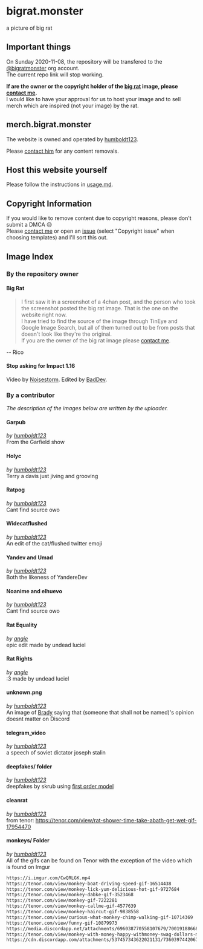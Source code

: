# bigrat.monster

a picture of big rat

## Important things

On Sunday 2020-11-08, the repository will be transfered to the [@bigratmonster] org account.  
The current repo link will stop working.

**If are the owner or the copyright holder of the [big rat] image, please [contact me][email-copyright].**  
I would like to have your approval for us to host your image and to sell merch which are inspired (not your image) by the rat.

## merch.bigrat.monster

The website is owned and operated by [humboldt123].

Please [contact him][email-skrub] for any content removals.

## Host this website yourself

Please follow the instructions in [usage.md].

## Copyright Information

If you would like to remove content due to copyright reasons, please don't submit a DMCA 😢  
Please [contact me][email-copyright] or open an [issue] (select "Copyright issue" when choosing templates) and I'll sort this out.

## Image Index

### By the repository owner

#### Big Rat

> I first saw it in a screenshot of a 4chan post, and the person who took the screenshot posted the big rat image. That is the one on the website right now.  
I have tried to find the source of the image through TinEye and Google Image Search, but all of them turned out to be from posts that doesn't look like they're the original.  
If you are the owner of the big rat image please [contact me][email-copyright].

-- Rico

#### Stop asking for Impact 1.16

Video by [Noisestorm]. Edited by [BadDev].

### By a contributor

*The description of the images below are written by the uploader.*

#### Garpub

*by [humboldt123]*  
From the Garfield show

#### Holyc

*by [humboldt123]*  
Terry a davis just jiving and grooving

#### Ratpog

*by [humboldt123]*  
Cant find source owo

#### Widecatflushed

*by [humboldt123]*  
An edit of the cat/flushed twitter emoji

#### Yandev and Umad

*by [humboldt123]*  
Both the likeness of YandereDev

#### Noanime and elhuevo

*by [humboldt123]*  
Cant find source owo

#### Rat Equality

*by [angie]*  
epic edit made by undead luciel

#### Rat Rights

*by [angie]*  
:3 made by undead luciel

#### unknown.png

*by [humboldt123]*  
An image of [Brady] saying that (someone that shall not be named)'s opinion doesnt matter on Discord

#### telegram_video

*by [humboldt123]*  
a speech of soviet dictator joseph stalin

#### deepfakes/ folder

*by [humboldt123]*  
deepfakes by skrub using [first order model][first-order-model]

#### cleanrat

*by [humboldt123]*  
from tenor: <https://tenor.com/view/rat-shower-time-take-abath-get-wet-gif-17954470>

#### monkeys/ Folder

*by [humboldt123]*  
All of the gifs can be found on Tenor with the exception of the video which is found on Imgur

```diff
https://i.imgur.com/CwQRLGK.mp4
https://tenor.com/view/monkey-boat-driving-speed-gif-16514438
https://tenor.com/view/monkey-lick-yum-delicious-hot-gif-9727684
https://tenor.com/view/monkey-dabke-gif-3523468
https://tenor.com/view/monkey-gif-7222281
https://tenor.com/view/monkey-callme-gif-4577639
https://tenor.com/view/monkey-haircut-gif-9838558
https://tenor.com/view/curious-what-monkey-chimp-walking-gif-10714369
https://tenor.com/view/funny-gif-10879973
https://media.discordapp.net/attachments/696038770558107679/700191886681309214/ShallowUnhealthyDeermouse-size_restricted.gif
https://tenor.com/view/monkey-with-money-happy-withmoney-swag-dollars-more-money-gif-14116367
https://cdn.discordapp.com/attachments/537457343622021131/736039744206798928/Monkey_Orange.gif
```

<!-- Links in main parts -->
[@bigratmonster]: https://github.com/bigratmonster
[big rat]: https://bigrat.monster/media/bigrat.png
[usage.md]: usage.md
[email-copyright]: mailto:sonothing.emailme@gmail.com?subject=%5Bbigrat.monster%5D%20Copyright
[email-skrub]: mailto:skrub@bigrat.monster
[issue]: https://github.com/ricoip/bigrat.monster/issues/new/choose

<!-- Users in credits -->
[BadDev]: https://github.com/StijnSimons
[Brady]: https://github.com/ZeroMemes
[first-order-model]: https://github.com/AliaksandrSiarohin/first-order-model
[Noisestorm]: https://www.youtube.com/user/EoinOBroinMusic

<!-- Contributors -->
[humboldt123]: https://github.com/humboldt123
[angie]: https://github.com/undeadluciel
